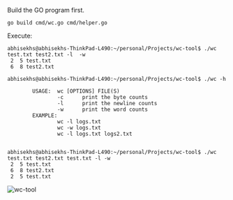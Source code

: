 Build the GO program first.

```console
go build cmd/wc.go cmd/helper.go
```
Execute:

```console
abhisekhs@abhisekhs-ThinkPad-L490:~/personal/Projects/wc-tool$ ./wc test.txt test2.txt -l  -w
 2  5 test.txt
 6  8 test2.txt

```

```console
abhisekhs@abhisekhs-ThinkPad-L490:~/personal/Projects/wc-tool$ ./wc -h

        USAGE:  wc [OPTIONS] FILE(S)
                -c      print the byte counts
                -l      print the newline counts
                -w      print the word counts  
        EXAMPLE: 
                wc -l logs.txt
                wc -w logs.txt
                wc -l logs.txt logs2.txt
          

abhisekhs@abhisekhs-ThinkPad-L490:~/personal/Projects/wc-tool$ ./wc test.txt test2.txt test.txt -l -w
 2  5 test.txt
 6  8 test2.txt
 2  5 test.txt
```
![wc-tool](https://github.com/abhi11210646/wc-tool/assets/16542492/a39a1ff9-40b5-4a06-a9be-32ee4a49d5be)

